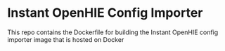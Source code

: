 # Instant OpenHIE Config Importer

This repo contains the Dockerfile for building the Instant OpenHIE config importer image that is hosted on Docker